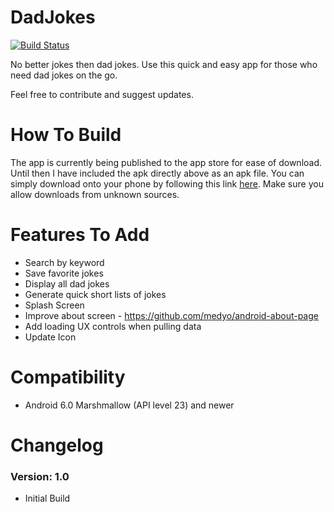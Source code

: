 # DadJokes
[![Build Status](https://travis-ci.org/alipay/sofa-rpc.svg?branch=master)](https://www.carsonskjerdal.com)

No better jokes then dad jokes. Use this quick and easy app for those who need dad jokes on the go.

Feel free to contribute and suggest updates.
# How To Build
The app is currently being published to the app store for ease of download. Until then I have included the apk directly above as an apk file. You can simply download onto your phone by following this link [here](https://github.com/towcar/DadJokes/raw/master/app-release.apk). Make sure you allow downloads from unknown sources.

# Features To Add
* Search by keyword
* Save favorite jokes
* Display all dad jokes
* Generate quick short lists of jokes
* Splash Screen
* Improve about screen - https://github.com/medyo/android-about-page
* Add loading UX controls when pulling data
* Update Icon

# Compatibility
  
  * Android 6.0 Marshmallow (API level 23) and newer
  
# Changelog

### Version: 1.0

  * Initial Build
  
 


